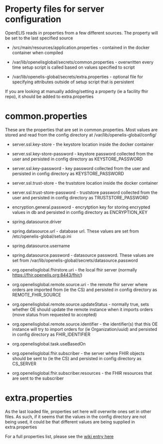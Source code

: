 # Property files for server configuration

OpenELIS reads in properties from a few different sources. The property will be
set to the last specified source

- /src/main/resources/application.properties - contained in the docker container
  when compiled

- /var/lib/openelisglobal/secrets/common.properties - overwritten every time
  setup script is called based on values specified to script

- /var/lib/openelis-global/secrets/extra.properties - optional file for
  specifying attributes outside of setup script that is persistent

If you are looking at manually adding/setting a property (ie a facility fhir
repo), it should be added to extra.properties

# common.properties

These are the properties that are set in common.properties. Most values are
stored and read from the config directory at /var/lib/openelis-global/config/

- server.ssl.key-store - the keystore location inside the docker container

- server.ssl.key-store-password - keystore password collected from the user and
  persisted in config directory as KEYSTORE_PASSWORD

- server.ssl.key-password - key password collected from the user and persisted
  in config directory as KEYSTORE_PASSWORD

- server.ssl.trust-store - the truststore location inside the docker container

- server.ssl.trust-store-password - truststore password collected from the user
  and persisted in config directory as TRUSTSTORE_PASSWORD

- encryption.general.password - encrytption key for storing encrypted values in
  db and persisted in config directory as ENCRYPTION_KEY

- spring.datasource.driver

- spring.datasource.url - database url. These values are set from
  /etc/openelis-global/setup.ini

- spring.datasource.username

- spring.datasource.password - datasource password. These values are set from
  /var/lib/openelis-global/secrets/datasource.password

- org.openelisglobal.fhirstore.uri - the local fhir server (normally
  https://fhir.openelis.org:8443/fhir/)

- org.openelisglobal.remote.source.uri - the remote fhir server where orders are
  imported from (ie the CS) and persisted in config directory as
  REMOTE_FHIR_SOURCE

- org.openelisglobal.remote.source.updateStatus - normally true, sets whether OE
  should update the remote instance when it imports orders (move status from
  requested to accepted)

- org.openelisglobal.remote.source.identifier - the identifier(s) that this OE
  instance will try to import orders for (ie Organization/uuid) and persisted in
  config directory as FHIR_IDENTIFIER

- org.openelisglobal.task.useBasedOn

- org.openelisglobal.fhir.subscriber - the server where FHIR objects should be
  sent to (ie the CS) and persisted in config directory as CS_SERVER

- org.openelisglobal.fhir.subscriber.resources - the FHIR resources that are
  sent to the subscriber

# extra.properties

As the last loaded file, properties set here will overwrite ones set in other
files. As such, if it seems that the values in the config directory are not
being used, it could be that different values are being supplied in
extra.properties

For a full properties list, please see the
[wiki entry here](https://github.com/DIGI-UW/OpenELIS-Global-2/wiki/Properties)
